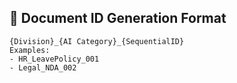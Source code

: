 ## 🧠 Document ID Generation Format

```
{Division}_{AI Category}_{SequentialID}
Examples:
- HR_LeavePolicy_001
- Legal_NDA_002
```
